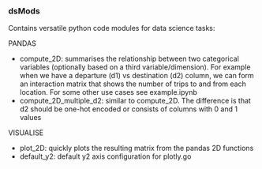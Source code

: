 ### dsMods
Contains versatile python code modules for data science tasks:

PANDAS
- compute_2D: summarises the relationship between two categorical variables (optionally based on a third variable/dimension). For example when we have a departure (d1) vs destination (d2) column, we can form an interaction matrix that shows the number of trips to and from each location. For some other use cases see example.ipynb
- compute_2D_multiple_d2: similar to compute_2D. The difference is that d2 should be one-hot encoded or consists of columns with 0 and 1 values

VISUALISE
- plot_2D: quickly plots the resulting matrix from the pandas 2D functions
- default_y2: default y2 axis configuration for plotly.go


